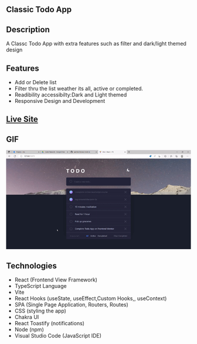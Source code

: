 ## Classic Todo App

## Description
A Classc Todo App with extra features such as filter and dark/light themed design

## Features
- Add or Delete list 
- Filter thru the list weather its all, active or completed.
- Readibility accessibilty:Dark and Light themed
- Responsive Design and Development

## [Live Site](https://react-todo-ts-tgi7.vercel.app/)

## GIF
![](https://github.com/tpemba100/react-todo-ts/blob/master/react-ts-todo.gif)

## Technologies
- React (Frontend View Framework)
- TypeScript Language
- Vite 
- React Hooks (useState, useEffect,Custom Hooks,, useContext)
- SPA (Single Page Application, Routers, Routes)
- CSS (styling the app)
- Chakra UI
- React Toastify (notifications)
- Node (npm)
- Visual Studio Code (JavaScript IDE)

                         

